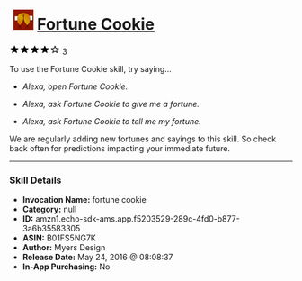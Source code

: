 # &nbsp;<img src="skill_icon" alt="Fortune Cookie icon" width="36"> [Fortune Cookie](http://alexa.amazon.com/#skills/amzn1.echo-sdk-ams.app.f5203529-289c-4fd0-b877-3a6b35583305)
![4 stars](../../images/ic_star_black_18dp_1x.png)![4 stars](../../images/ic_star_black_18dp_1x.png)![4 stars](../../images/ic_star_black_18dp_1x.png)![4 stars](../../images/ic_star_black_18dp_1x.png)![4 stars](../../images/ic_star_border_black_18dp_1x.png) 3

To use the Fortune Cookie skill, try saying...

* *Alexa, open Fortune Cookie.*

* *Alexa, ask Fortune Cookie to give me a fortune.*

* *Alexa, ask Fortune Cookie to tell me my fortune.*

We are regularly adding new fortunes and sayings to this skill. So check back often for predictions impacting your immediate future.

***

### Skill Details

* **Invocation Name:** fortune cookie
* **Category:** null
* **ID:** amzn1.echo-sdk-ams.app.f5203529-289c-4fd0-b877-3a6b35583305
* **ASIN:** B01FS5NG7K
* **Author:** Myers Design
* **Release Date:** May 24, 2016 @ 08:08:37
* **In-App Purchasing:** No
